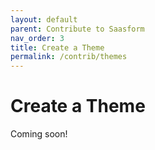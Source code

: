 ```yaml
---
layout: default
parent: Contribute to Saasform
nav_order: 3
title: Create a Theme
permalink: /contrib/themes
---
```


# Create a Theme

Coming soon!
